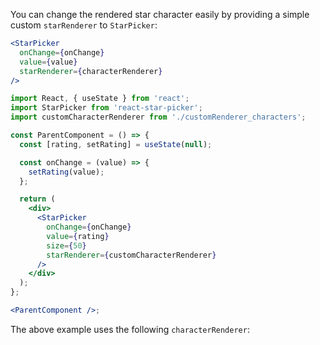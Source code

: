 You can change the rendered star character easily by providing a simple custom `starRenderer` to `StarPicker`:

```jsx static
<StarPicker
  onChange={onChange}
  value={value}
  starRenderer={characterRenderer}
/>
```

```jsx noeditor
import React, { useState } from 'react';
import StarPicker from 'react-star-picker';
import customCharacterRenderer from './customRenderer_characters';

const ParentComponent = () => {
  const [rating, setRating] = useState(null);

  const onChange = (value) => {
    setRating(value);
  };

  return (
    <div>
      <StarPicker
        onChange={onChange}
        value={rating}
        size={50}
        starRenderer={customCharacterRenderer}
      />
    </div>
  );
};

<ParentComponent />;
```

The above example uses the following `characterRenderer`:

```js { "file": "../customRenderer_characters.jsx", "static": "true" }
```
